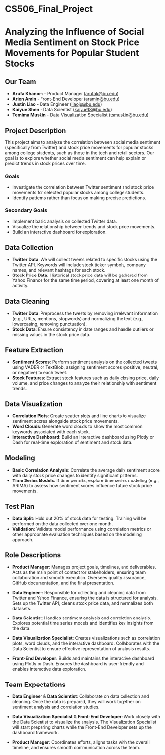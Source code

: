 # CS506_Final_Project

# Analyzing the Influence of Social Media Sentiment on Stock Price Movements for Popular Student Stocks

## Our Team
- **Arufa Khanom** - Product Manager ([arufak@bu.edu](mailto:arufak@bu.edu))
- **Arien Amin** - Front-End Developer ([aramin@bu.edu](mailto:aramin@bu.edu))
- **Justin Liao** - Data Engineer ([liaoju@bu.edu](mailto:liaoju@bu.edu))
- **Kaiyue Shen** - Data Scientist ([kaiyue18@bu.edu](mailto:kaiyue18@bu.edu))
- **Temima Muskin** - Data Visualization Specialist ([tsmuskin@bu.edu](mailto:tsmuskin@bu.edu))

## Project Description
This project aims to analyze the correlation between social media sentiment (specifically from Twitter) and stock price movements for popular stocks among college students, such as those in the tech and retail sectors. Our goal is to explore whether social media sentiment can help explain or predict trends in stock prices over time.

### Goals
- Investigate the correlation between Twitter sentiment and stock price movements for selected popular stocks among college students.
- Identify patterns rather than focus on making precise predictions.
  
### Secondary Goals
- Implement basic analysis on collected Twitter data.
- Visualize the relationship between trends and stock price movements.
- Build an interactive dashboard for exploration.

## Data Collection
- **Twitter Data**: We will collect tweets related to specific stocks using the Twitter API. Keywords will include stock ticker symbols, company names, and relevant hashtags for each stock.
- **Stock Price Data**: Historical stock price data will be gathered from Yahoo Finance for the same time period, covering at least one month of activity.

## Data Cleaning
- **Twitter Data**: Preprocess the tweets by removing irrelevant information (e.g., URLs, mentions, stopwords) and normalizing the text (e.g., lowercasing, removing punctuation).
- **Stock Data**: Ensure consistency in date ranges and handle outliers or missing values in the stock price data.

## Feature Extraction
- **Sentiment Scores**: Perform sentiment analysis on the collected tweets using VADER or TextBlob, assigning sentiment scores (positive, neutral, or negative) to each tweet.
- **Stock Features**: Extract stock features such as daily closing price, daily volume, and price changes to analyze their relationship with sentiment trends.

## Data Visualization
- **Correlation Plots**: Create scatter plots and line charts to visualize sentiment scores alongside stock price movements.
- **Word Clouds**: Generate word clouds to show the most common keywords associated with each stock.
- **Interactive Dashboard**: Build an interactive dashboard using Plotly or Dash for real-time exploration of sentiment and stock data.

## Modeling
- **Basic Correlation Analysis**: Correlate the average daily sentiment score with daily stock price changes to identify significant patterns.
- **Time Series Models**: If time permits, explore time series modeling (e.g., ARIMA) to assess how sentiment scores influence future stock price movements.

## Test Plan
- **Data Split**: Hold out 20% of stock data for testing. Training will be performed on the data collected over one month.
- **Validation**: Validate model performance using correlation metrics or other appropriate evaluation techniques based on the modeling approach.

## Role Descriptions

- **Product Manager**: Manages project goals, timelines, and deliverables. Acts as the main point of contact for stakeholders, ensuring team collaboration and smooth execution. Oversees quality assurance, GitHub documentation, and the final presentation.
  
- **Data Engineer**: Responsible for collecting and cleaning data from Twitter and Yahoo Finance, ensuring the data is structured for analysis. Sets up the Twitter API, cleans stock price data, and normalizes both datasets.

- **Data Scientist**: Handles sentiment analysis and correlation analysis. Explores potential time series models and identifies key insights from the data.

- **Data Visualization Specialist**: Creates visualizations such as correlation plots, word clouds, and the interactive dashboard. Collaborates with the Data Scientist to ensure effective representation of analysis results.

- **Front-End Developer**: Builds and maintains the interactive dashboard using Plotly or Dash. Ensures the dashboard is user-friendly and enables interactive data exploration.

## Team Expectations
- **Data Engineer** & **Data Scientist**: Collaborate on data collection and cleaning. Once the data is prepared, they will work together on sentiment analysis and correlation studies.
  
- **Data Visualization Specialist** & **Front-End Developer**: Work closely with the Data Scientist to visualize the analysis. The Visualization Specialist will start preparing charts while the Front-End Developer sets up the dashboard framework.

- **Product Manager**: Coordinates efforts, aligns tasks with the overall timeline, and ensures smooth communication across the team.
